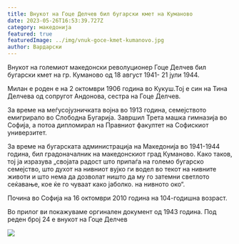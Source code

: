 ```yaml
---
title: Внукот на Гоце Делчев бил бугарски кмет на Куманово
date: 2023-05-26T16:53:39.727Z
category: македонија
featured: true
featuredImage: ../img/vnuk-goce-kmet-kumanovo.jpg
author: Вардарски
---
```

Внукот на големиот македонски револуционер Гоце Делчев бил бугарски кмет на гр. Куманово од 18 август 1941- 21 јули 1944.

Милан е роден е на 2 октомври 1906 година во Кукуш.Тој е син на Тина Делчева од сопругот Андонова, сестра на Гоце Делчев.

За време на меѓусојузничката војна во 1913 година, семејството емигрирало во Слободна Бугарија. Завршил Трета машка гимназија во Софија, а потоа дипломирал на Правниот факултет на Софискиот универзитет.

За време на бугарската администрација на Македонија во 1941-1944 година, бил градоначалник на македонскиот град Куманово. Како таков, тој ја изразува „својата радост што припаѓа на големо бугарско семејство, што духот на нивниот вујко ги водел во текот на нивните животи и што нема да дозволат ништо да му го затемни светлото сеќавање, кое ќе го чуваат како јаболко. на нивното око“.

Почина во Софија на 16 октомври 2010 година на 104-годишна возраст.

Во прилог ви покажуваме оргинален документ од 1943 година. Под реден број 24 е внукот на Гоце Делчев

![](../img/dokument-za-kmet.jpg)